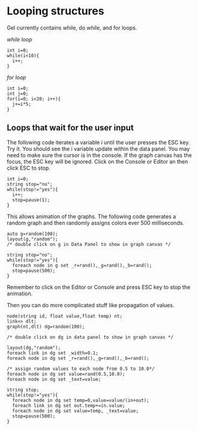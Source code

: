 # Looping structures

Gel currently contains while, do while, and for loops.

*while loop*
```
int i=0;
while(i<10){
  i++;
}
```

*for loop*
```
int i=0;
int j=0;
for(i=0; i<20; i++){
  j+=i*5;
}
```
## Loops that wait for the user input

The following code iterates a variable *i* until the user presses the ESC key. Try it. You should see the i variable update within the data panel. You may need to make sure the cursor is in the console. If the graph canvas has the focus, the ESC key will be ignored. Click on the Console or Editor an then click ESC to stop. 

```
int i=0;
string stop="no";
while(stop!="yes"){
  i++;
  stop=pause(1);
}
```

This allows animation of the graphs. The following code generates a random graph and then randomly assigns colors ever 500 milliseconds.

```
auto g=random(100);
layout(g,"random");
/* double click on g in Data Panel to show in graph canvas */

string stop="no";
while(stop!="yes"){
  foreach node in g set _r=rand(),_g=rand(),_b=rand();
  stop=pause(500);
}
```

Remember to click on the Editor or Console and press ESC key to stop the animation. 

Then you can do more complicated stuff like propagation of values.

```
node(string id, float value,float temp) nt;
link<> dlt;
graph(nt,dlt) dg=random(100);

/* double click on dg in data panel to show in graph canvas */

layout(dg,"random");
foreach link in dg set _width=0.1;
foreach node in dg set _r=rand(),_g=rand(),_b=rand();

/* assign random values to each node from 0.5 to 10.0*/
foreach node in dg set value=rand(0.5,10.0);
foreach node in dg set _text=value;

string stop;
while(stop!="yes"){
  foreach node in dg set temp=0,value=value/(in+out);
  foreach link in dg set out.temp+=in.value;
  foreach node in dg set value=temp, _text=value;
  stop=pause(500);
}
```